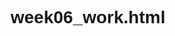 # week06_work.html
<!DOCTYPE html>
<html lang="ko">
<head>
    <meta charset="UTF-8">
    <meta http-equiv="X-UA-Compatible" content="IE=edge">
    <meta name="viewport" content="width=device-width, initial-scale=1.0">
    <title>Heejung's self-introduction webpage</title>
    <link rel="stylesheet" href="https://cdnjs.cloudflare.com/ajax/libs/font-awesome/4.7.0/css/font-awesome.min.css">
    <link rel="stylesheet" href="http://www.w3schools.com/w3css/4/w3.css">
    <style>
        body {width: 980px; margin: auto; text-align: center; }
        * {font-family: "돋움", Arial, Helvetica, sans-serif}
        h2{color: rgb(51, 51, 51); background: rgb(209, 149, 90, 0.7); text-align: center; font-size: 35px;}
        ul { list-style-type: none; margin: 0;padding: 0;  overflow: hidden; }
        li {float: left;}
        li a {  display: block; color:black; text-align: left; padding: 14px 16px;text-decoration: none;}
        /* Change the link color to #111 (black) on hover */
        table {width: 100%;}
        table {height: 70px;color: black;}
        th, td {padding: 10px;text-align: left;}
        th {background: rgb(209, 149, 90); color:white;}
        nav{font-weight: bold;}

    </style>
</head>
<body>
    <header>
        <img src="./images01/myphoto.jpg" alt="" width="20%">
        <h1>Heejung Lim</h1> <br>
    </header>
</div>
<div id="profile">
    동아대학교 경영정보학과 20학번 임희정 
    <hr color="tan" padding="100px"> 
</div>
<nav>
    <ul class="w3-bar w3-center w3-white ">
        <li class="w3-bar-item w3-button w3-padding-large"><a href="#프로필">profile</a></li>
        <li class="w3-bar-item w3-button w3-padding-large"><a href="#수업">my subject</a></li>
        <li class="w3-bar-item w3-button w3-padding-large"><a href="#좋아하는 노래(동영상)">favorite song</a></li>
        <li class="w3-bar-item w3-button w3-padding-large"><a href="#좋아하는 사진">favorite photo</a></li>
        <li class="w3-bar-item w3-button w3-padding-large"><a href="#좋아하는 동영상">favorite media</a></li>
    </ul>
</nav>   
<hr color="tan" padding="100px"> 
<section class="w3-left w3-container" style="width:70%;">
    <h2> profile</h2>
    <table border="1">
        <tr>
            <th>내용</th>
            <th>일자</th>
        </tr>
        <tr>
            <td>출생</td>
            <td>경상북도 구미시</td>
        </tr>
        <tr>
            <td>17.03~20.2</td>
            <td>구미 형곡고등학교 졸업</td>
        </tr>
        <tr>
            <td>20.3~현재</td>
            <td>부산 동아대학교 재학중</td>
        </tr>
        <tr>
            <td>20.10~21.01</td>
            <td>다우미디어센터 인턴기자 활동</td>
        </tr>
    </table>
    <br>
    <article class="media w3-large w3-text-indigo w3-margin-tops"></article><h2 id="수업"> my subject</h3> 
    <hr id="수업">
    <iframe src="./myinformation.html" frameborder="0" width="65%" height="300px">
        지원되지 않는 브라우저입니다
    </iframe>
    <article class="media w3-large w3-text-indigo w3-margin-tops"></article><h2 id="좋아하는 노래(동영상)"> favorite song</h3> <br>
        <iframe width="560" height="315" src="https://www.youtube.com/embed/7ioGCoB-8DY" title="YouTube video player"
         frameborder="0" allow="accelerometer; autoplay; clipboard-write; encrypted-media; gyroscope; picture-in-picture" 
         allowfullscreen></iframe>
    <article class="media w3-large w3-text-indigo w3-margin-tops"></article><h2 id="좋아하는 사진"> favorite photo</h3> <br>
        <div class="photo" >
            <div class="w3-row">
              <img class="w3-col s3 w3-border w3-margin"  src="./images01/photo1.jpg" alt="사진1" />
              <img class="w3-col s3 w3-border w3-margin" src="./images01/photo2.jpg" alt="사진2" />
              <img class="w3-col s3 w3-border w3-margin" src="./images01/photo3jpg.jpg" alt="사진3" />
            </div>
        </div>
    <article class="media w3-large w3-text-indigo w3-margin-tops"></article><h2 id="좋아하는 동영상"> favorite media</h3> <br>
        <div class="media" width="65%" height="300px" >
            <video class="w3-col s6 w3-border w3-padding-large" width="50%" src="./images01/media2.mp4" autoplay="True" controls="True"></video>
        </div>
</section>

<aside class="right">
    <div class="login">
        <h3 >Log In</h3>
            <form action="#" class="w3-padding-large " > <br>
                            아이디 :<input type="text" name="id"/> <br/> <br>
                            패스워드:<input type="password" name="pass"/> <br /><br />
                <input type="submit" value="로그인" /> &nbsp;
                <input type="reset" value="초기화" /><br /> <br>
                <a href="register.html" target="_blank" id="register">회원가입</a>
                <a href="#" id="forgot">비밀번호분실</a>
            </form>
     </div> <br>
     <div id="aside-list-2" >
    <h4 class="w3-text-indigo ">나의 블로그 글</h4>
        <ul class="text-left">
            <li class="w3-bar-item w3-button w3-padding-small"><a href="https://blog.naver.com/acb4287/222405878480">블로그, 2월부터 6월까지</a></li>
            <li class="w3-bar-item w3-button w3-padding-small"><a href="https://blog.naver.com/acb4287/222247812256">블로그, [노래] Let Me Down Slow, New Hope Club </a></li>
            <li class="w3-bar-item w3-button w3-padding-small "><a href="https://blog.naver.com/acb4287/222207586752">블로그, [노래] everything, 10cm</a></li>
        </ul>
</div>
 </aside>
</div>  
<footer>
    <div class="w3-row">
        <div class="w3-col s4  w3-container" >
            <ul>
                <h5> Contact Us</h5>
              <li>Phone: 010 4030 ****</li> <br>
              
              <i class="glyphicon glyphicon-envelope"></i>
            </ul>
        </div>
        <div class="w3-col s4  w3-container" >
			<h5> Follow Us</h5>
            <li>Email: <a href="mailto:acb4287@naver.com" title="Email Us">acb4287@naver.com</a></li>  
            <li>INSTAGRAM: <a href="https://www.instagram.com/be_winsome_/" title="insta Us">@be_winsome_</a></li>
             <li>Facebook: <a href="https://www.facebook.com/profile.php?id=100009692622373" title="Facebook Us">임희정</a></li>
			<a href="https://www.facebook.com/swhwang64"><i class="fa fa-facebook" style="font-size:30px;color:white"></i></a>
			<a href="https://twitter.com/sense64"><i class="fa fa-twitter" style="font-size:30px;color:white"></i></a>
			<a href="#"><i class="fa fa-instagram" style="font-size:30px;color:white"></i></a>
			<br /><br/>

		</div>
		<div class="w3-col s4 w3-container" >
			<h5> About Us</h5>
			  <a href="#" class="btn btn-block btn-base btn-icon fa-check"><span>Try it now</span></a>
			
		</div>
    </div>
</footer>
<br> <br>
</body>
</html>
